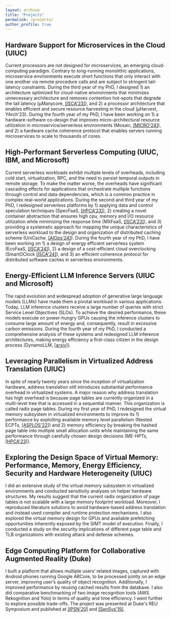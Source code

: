 ```yaml
---
layout: archive
title: "Projects"
permalink: /projects/
author_profile: true
---
```


## Hardware Support for Microservices in the Cloud (UIUC)

Current processors are not designed for microservices, an  emerging cloud-computing paradigm. 
Contrary to long-running monolithic applications, microservice environments execute short
functions that only interact with one another via remote procedure calls  and are subject to stringent tail-latency constraints.
During the third year of my PhD, I designed 1) an architecture optimized for cloud-native environments that 
minimizes unnecessary architecture and removes contention hot-spots that degrade the tail latency
(<span>&#181;</span>Manycore, <a href="../files/uManycore_ISCA2023_Final.pdf" target="_blank">[ISCA'23]</a>), and 2) a processor architecture that enables efficient and secure resource harvesting in the cloud (<span>&#181;</span>Harvest, YArch'23). During the fourth year of my PhD, I have been working on 1) a hardware-software co-design that improves micro-architectural resource utilization in microservice/serverless environments (Mosaic, <a href="../files/Mosaic_MICRO.pdf" target="_blank">[MICRO'24]</a>), and 2) a hardware cache coherence protocol that enables servers running microservices to scale to thousands of cores.

## High-Performant Serverless Computing (UIUC, IBM, and Microsoft) 

Current serverless workloads exhibit multiple levels of overheads, including cold start, virtualization, RPC, and the need to persist temporal outputs in remote storage. To make the matter worse, the overheads have significant cascading effects for applications that orchestrate multiple functions through control and data dependencies, which is a common practice in complex real-world applications. During the second and third year of my PhD, I redesigned serverless platforms by 1) applying data and control speculation techniques (SpecFaaS, <a href="../files/SpecFaaS_HPCA_Camera.pdf" target="_blank">[HPCA'23]</a>), 2) creating a novel container abstraction that ensures high cpu, memory and I/O resource utilization while minimizing the response time (MXFaaS, <a href="../files/MXFaaS_ISCA2023_Final.pdf" target="_blank">[ISCA'23]</a>), and 3) providing a systematic approach for mapping the unique characteristics of serverless workload to the design and organization of distributed caching scheme (UniCache, <a href="../files/CloudWorkshop_UniCache.pdf" target="_blank">[AIOps'24]</a>). 
During the fourth year of my PhD, I have been working on 1) a design of energy efficient serverless system (EcoFaaS, <a href="../files/EcoFaaS_ISCA2024_Final.pdf" target="_blank">[ISCA'24]</a>), 2) a design of a cost-efficient cloud overclocking (SmartOClock <a href="../files/SmartOClock_ISCA24_Final.pdf" target="_blank">[ISCA'24]</a>), and 3) an efficient coherence protocol for distributed software caches in serverless environments.

## Energy-Efficient LLM Inference Servers (UIUC and Microsoft) 

The rapid evolution and widespread adoption of generative large language models (LLMs) have made them a pivotal workload in various applications. Today, LLM inference clusters receive a large number of queries with strict Service Level Objectives (SLOs). To achieve the desired performance, these models execute on power-hungry GPUs causing the inference clusters to consume large amount of energy and, consequently, result in excessive carbon emissions.
During the fourth year of my PhD, I conducted a comprehensive analysis of these systems and redesigned LLM inference architectures, making energy efficiency a first-class citizen in the design process (DynamoLLM, <a href="https://arxiv.org/abs/2408.00741" target="_blank">[arxiv]</a>).

## Leveraging Parallelism in Virtualized Address Translation (UIUC)

In spite of nearly twenty years since the inception of virtualization hardware, address translation still introduces substantial performance overhead in virtualized systems. A major reason why address translation has high overhead is because page tables are currently organized in a multi-level tree that is accessed in a sequential manner. This organization is called radix page tables. During my first year of PhD, I redesigned the virtual memory subsystem in virtualized environments to improve its 1) performance by exploiting available memory level parallelism (Nested ECPTs, <a href="../files/Nested_ASPLOS_Camera.pdf" target="_blank">[ASPLOS'22]</a>) and 2) memory efficiency by breaking the hashed page table into multiple small allocation units while maintaining the same performance through carefully chosen design decisions (ME-HPTs, <a href="../files/ME_HPTs_HPCA_Camera.pdf" target="_blank">[HPCA'23]</a>). 

## Exploring the Design Space of Virtual Memory: Performance, Memory, Energy Efficiency, Security and Hardware Heterogeneity (UIUC)

I did an extensive study of the virtual memory subsystem in virtualized environments and conducted sensitivity analyses on helper hardware structures. My results suggest that the current radix organization of page tables is not scalable with a large memory footprint workload. Moreover, I reproduced literature solutions to avoid hardware-based address translation and instead used compiler and runtime protection mechanisms. I also explored the virtual memory design for GPUs and available prefetching opportunities inherently exposed by the SIMT model of execution. Finally, I conducted a study on the security implications of different page table and TLB organizations with existing attack and defense schemes.

## Edge Computing Platform for Collaborative Augmented Reality (Duke)

I built a platform that allows multiple users’ related images, captured with Android phones running Google ARCore, to be processed jointly on an edge server, improving user’s quality of object recognition. Additionally, I improved performance by reusing cached results from the database. I also did comparative benchmarking of two image recognition tools (AWS Rekognition and Yolo) in terms of quality and time efficiency. I went further to explore possible trade-offs. The project was presented at Duke's REU Symposium and published at <a href="../files/CollabAR_IPSN_Camera.pdf" target="_blank">[IPSN'20]</a> and <a href="https://dl.acm.org/doi/10.1145/3356250.3361944" target="_blank">[SenSys'19]</a>.
